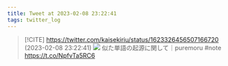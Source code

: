 ```yaml
---
title: Tweet at 2023-02-08 23:22:41
tags: twitter_log
---
```


> [!CITE] https://twitter.com/kaisekiriu/status/1623326456507166720 (2023-02-08 23:22:41)
> ![](https://twitter.com/kaisekiriu/status/1623326456507166720)
> 似た単語の起源に関して｜puremoru #note https://t.co/NpfvTa5RC6
